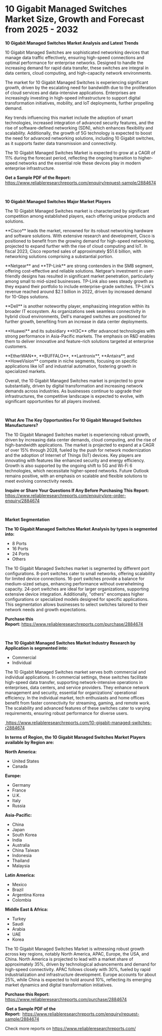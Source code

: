 <p><h1>10 Gigabit Managed Switches Market Size, Growth and Forecast from 2025 - 2032</h1></p><p><strong>10 Gigabit Managed Switches Market Analysis and Latest Trends</strong></p>
<p><p>10 Gigabit Managed Switches are sophisticated networking devices that manage data traffic effectively, ensuring high-speed connections and optimal performance for enterprise networks. Designed to handle the increasing demand for rapid data transfer, these switches are integral in data centers, cloud computing, and high-capacity network environments. </p><p>The market for 10 Gigabit Managed Switches is experiencing significant growth, driven by the escalating need for bandwidth due to the proliferation of cloud services and data-intensive applications. Enterprises are increasingly investing in high-speed infrastructure to support digital transformation initiatives, mobility, and IoT deployments, further propelling demand. </p><p>Key trends influencing this market include the adoption of smart technologies, increased integration of advanced security features, and the rise of software-defined networking (SDN), which enhances flexibility and scalability. Additionally, the growth of 5G technology is expected to boost the need for advanced networking solutions, including 10 Gigabit switches, as it supports faster data transmission and connectivity. </p><p>The 10 Gigabit Managed Switches Market is expected to grow at a CAGR of 11% during the forecast period, reflecting the ongoing transition to higher-speed networks and the essential role these devices play in modern enterprise infrastructure.</p></p>
<p><strong>Get a Sample PDF of the Report:&nbsp;</strong> <a href="https://www.reliableresearchreports.com/enquiry/request-sample/2884674?utm_campaign=2771&utm_medium=2&utm_source=Github&utm_content=ia&utm_term=13032025&utm_id=10-gigabit-managed-switches">https://www.reliableresearchreports.com/enquiry/request-sample/2884674</a></p>
<p>&nbsp;</p>
<p><strong>10 Gigabit Managed Switches Major Market Players</strong></p>
<p><p>The 10 Gigabit Managed Switches market is characterized by significant competition among established players, each offering unique products and solutions. </p><p>**Cisco** leads the market, renowned for its robust networking hardware and software solutions. With extensive research and development, Cisco is positioned to benefit from the growing demand for high-speed networking, projected to expand further with the rise of cloud computing and IoT. In fiscal 2023, Cisco reported sales of approximately $51.6 billion, with networking solutions comprising a substantial portion.</p><p>**Netgear** and **TP-Link** are strong contenders in the SMB segment, offering cost-effective and reliable solutions. Netgear’s investment in user-friendly designs has resulted in significant market penetration, particularly among small to mid-sized businesses. TP-Link also sees steady growth as they expand their portfolio to include enterprise-grade switches. TP-Link's revenue reached around $2.1 billion in 2022, driven by increased demand for 10-Gbps solutions.</p><p>**Dell** is another noteworthy player, emphasizing integration within its broader IT ecosystem. As organizations seek seamless connectivity in hybrid cloud environments, Dell's managed switches are positioned for further growth, benefiting from an increase in data center deployments.</p><p>**Huawei** and its subsidiary **H3C** offer advanced technologies with strong performance in Asia-Pacific markets. The emphasis on R&D enables them to deliver innovative and feature-rich solutions targeted at enterprise customers.</p><p>**EtherWAN**, **BUFFALO**, **Lantronix**, **Antaira**, and **HoweVision** compete in niche segments, focusing on specific applications like IoT and industrial automation, fostering growth in specialized markets.</p><p>Overall, the 10 Gigabit Managed Switches market is projected to grow substantially, driven by digital transformation and increasing network demands across industries. As businesses continue to upgrade their infrastructures, the competitive landscape is expected to evolve, with significant opportunities for all players involved.</p></p>
<p>&nbsp;</p>
<p><strong>What Are The Key Opportunities For 10 Gigabit Managed Switches Manufacturers?</strong></p>
<p><p>The 10 Gigabit Managed Switches market is experiencing robust growth, driven by increasing data center demands, cloud computing, and the rise of high-bandwidth applications. The market is projected to expand at a CAGR of over 15% through 2028, fueled by the push for network modernization and the adoption of Internet of Things (IoT) devices. Key players are innovating with features like enhanced security and energy efficiency. Growth is also supported by the ongoing shift to 5G and Wi-Fi 6 technologies, which necessitate higher-speed networks. Future Outlook remains positive, with an emphasis on scalable and flexible solutions to meet evolving connectivity needs.</p></p>
<p><strong>Inquire or Share Your Questions If Any Before Purchasing This Report:</strong> <a href="https://www.reliableresearchreports.com/enquiry/pre-order-enquiry/2884674?utm_campaign=2771&utm_medium=2&utm_source=Github&utm_content=ia&utm_term=13032025&utm_id=10-gigabit-managed-switches">https://www.reliableresearchreports.com/enquiry/pre-order-enquiry/2884674</a></p>
<p>&nbsp;</p>
<p><strong>Market Segmentation</strong></p>
<p><strong>The 10 Gigabit Managed Switches Market Analysis by types is segmented into:</strong></p>
<p><ul><li>8 Ports</li><li>16 Ports</li><li>24 Ports</li><li>Others</li></ul></p>
<p><p>The 10 Gigabit Managed Switches market is segmented by different port configurations. 8-port switches cater to small networks, offering scalability for limited device connections. 16-port switches provide a balance for medium-sized setups, enhancing performance without overwhelming capacity. 24-port switches are ideal for larger organizations, supporting extensive device integration. Additionally, "others" encompass higher configurations or specialized models designed for specific applications. This segmentation allows businesses to select switches tailored to their network needs and growth expectations.</p></p>
<p><strong>Purchase this Report:&nbsp;</strong><a href="https://www.reliableresearchreports.com/purchase/2884674?utm_campaign=2771&utm_medium=2&utm_source=Github&utm_content=ia&utm_term=13032025&utm_id=10-gigabit-managed-switches">https://www.reliableresearchreports.com/purchase/2884674</a></p>
<p>&nbsp;</p>
<p><strong>The 10 Gigabit Managed Switches Market Industry Research by Application is segmented into:</strong></p>
<p><ul><li>Commercial</li><li>Individual</li></ul></p>
<p><p>The 10 Gigabit Managed Switches market serves both commercial and individual applications. In commercial settings, these switches facilitate high-speed data transfer, supporting network-intensive operations in enterprises, data centers, and service providers. They enhance network management and security, essential for organizations’ operational efficiency. In the individual market, tech enthusiasts and home offices benefit from faster connectivity for streaming, gaming, and remote work. The scalability and advanced features of these switches cater to varying requirements, ensuring robust performance for diverse users.</p></p>
<p><a href="https://www.reliableresearchreports.com/10-gigabit-managed-switches-r2884674?utm_campaign=2771&utm_medium=2&utm_source=Github&utm_content=ia&utm_term=13032025&utm_id=10-gigabit-managed-switches">&nbsp;https://www.reliableresearchreports.com/10-gigabit-managed-switches-r2884674</a></p>
<p><strong>In terms of Region, the 10 Gigabit Managed Switches Market Players available by Region are:</strong></p>
<p>
    <p> <strong> North America: </strong>
        <ul>
            <li>United States</li>
            <li>Canada</li>
        </ul>
        </p> 
    <p> <strong> Europe: </strong>
        <ul>
            <li>Germany</li>
            <li>France</li>
            <li>U.K.</li>
            <li>Italy</li>
            <li>Russia</li>
        </ul>
        </p> 
    <p> <strong> Asia-Pacific: </strong>
        <ul>
            <li>China</li>
            <li>Japan</li>
            <li>South Korea</li>
            <li>India</li>
            <li>Australia</li>
            <li>China Taiwan</li>
            <li>Indonesia</li>
            <li>Thailand</li>
            <li>Malaysia</li>
        </ul>
        </p> 
    <p> <strong> Latin America: </strong>
        <ul>
            <li>Mexico</li>
            <li>Brazil</li>
            <li>Argentina Korea</li>
            <li>Colombia</li>
        </ul>
        </p> 
    <p> <strong> Middle East & Africa: </strong>
        <ul>
            <li>Turkey</li>
            <li>Saudi</li>
            <li>Arabia</li>
            <li>UAE</li>
            <li>Korea</li>
        </ul>
    </p>
    </p>
<p><p>The 10 Gigabit Managed Switches Market is witnessing robust growth across key regions, notably North America, APAC, Europe, the USA, and China. North America is projected to lead with a market share of approximately 35%, driven by technological advancements and demand for high-speed connectivity. APAC follows closely with 30%, fueled by rapid industrialization and infrastructure development. Europe accounts for about 25%, while China is expected to hold around 10%, reflecting its emerging market dynamics and digital transformation initiatives.</p></p>
<p><strong>Purchase this Report: </strong><a href="https://www.reliableresearchreports.com/purchase/2884674?utm_campaign=2771&utm_medium=2&utm_source=Github&utm_content=ia&utm_term=13032025&utm_id=10-gigabit-managed-switches">https://www.reliableresearchreports.com/purchase/2884674</a></p>
<p>&nbsp;<strong>Get a Sample PDF of the Report:&nbsp;&nbsp;</strong><a href="https://www.reliableresearchreports.com/enquiry/request-sample/2884674?utm_campaign=2771&utm_medium=2&utm_source=Github&utm_content=ia&utm_term=13032025&utm_id=10-gigabit-managed-switches">https://www.reliableresearchreports.com/enquiry/request-sample/2884674</a></p>
<p><strong></strong></p>
<p>Check more reports on <a href="https://www.reliableresearchreports.com/?utm_campaign=2771&utm_medium=2&utm_source=Github&utm_content=ia&utm_term=13032025&utm_id=10-gigabit-managed-switches">https://www.reliableresearchreports.com/</a></p>
